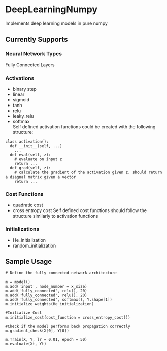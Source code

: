 # DeepLearningNumpy
Implements deep learning models in pure numpy

## Currently Supports
### Neural Network Types
Fully Connected Layers

### Activations
- binary step  
- linear  
- sigmoid  
- tanh  
- relu  
- leaky_relu  
- softmax  
Self defined activation functions could be created with the following structure:
```
class activation():
  def __init__(self, ...)
    ...
  def eval(self, z):
    # evaluate on input z
    return ...
  def grad(self, z):
    # calculate the gradient of the activation given z, should return a diagnal matrix given a vector
    return ...
```
### Cost Functions
- quadratic cost
- cross entropy cost
Self defined cost functions should follow the structure similarly to activation functions

### Initializations
- He_initialization
- random_initialization

## Sample Usage
```
# Define the fully connected network architecture

m = model()
m.add('input', node_number = x_size)
m.add('fully_connected', relu(), 20)
m.add('fully_connected', relu(), 20)
m.add('fully_connected', softmax(), Y.shape[1])
m.initialize_weights(He_initialization)

#Initialize Cost
m.initialize_cost(cost_function = cross_entropy_cost())

#Check if the model performs back propagation correctly
m.gradient_check(X[0], Y[0])

m.Train(X, Y, lr = 0.01, epoch = 50)
m.evaluate(Xt, Yt) 

```
